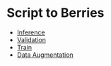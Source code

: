 # Script to Berries

- [Inference](https://github.com/frankh077/detectron2_aux_scripts/blob/main/Scripts%20to%20Berries/inference.py)
- [Validation](https://github.com/frankh077/detectron2_aux_scripts/blob/main/Scripts%20to%20Berries/validation.py)
- [Train](https://github.com/frankh077/detectron2_aux_scripts/blob/main/Scripts%20to%20Berries/train.py)
- [Data Augmentation](https://github.com/frankh077/detectron2_aux_scripts/blob/main/Scripts%20to%20Berries/aug_giros.py)
